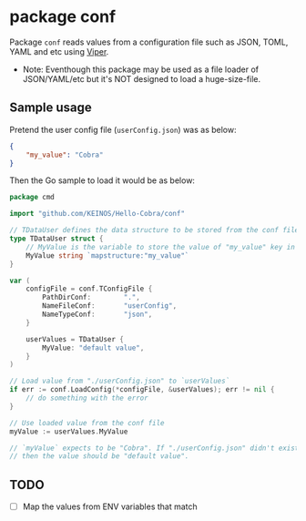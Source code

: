 # package conf

Package `conf` reads values from a configuration file such as JSON, TOML, YAML and etc using [Viper](https://github.com/spf13/viper).

- Note: Eventhough this package may be used as a file loader of JSON/YAML/etc but it's NOT designed to load a huge-size-file.

## Sample usage

Pretend the user config file (`userConfig.json`) was as below:

```json
{
    "my_value": "Cobra"
}
```

Then the Go sample to load it would be as below:

```go
package cmd

import "github.com/KEINOS/Hello-Cobra/conf"

// TDataUser defines the data structure to be stored from the conf file read.
type TDataUser struct {
    // MyValue is the variable to store the value of "my_value" key in the conf file.
    MyValue string `mapstructure:"my_value"`
}

var (
    configFile = conf.TConfigFile {
        PathDirConf:        ".",
        NameFileConf:       "userConfig",
        NameTypeConf:       "json",
    }

    userValues = TDataUser {
        MyValue: "default value",
    }
)

// Load value from "./userConfig.json" to `userValues`
if err := conf.LoadConfig(*configFile, &userValues); err != nil {
    // do something with the error
}

// Use loaded value from the conf file
myValue := userValues.MyValue

// `myValue` expects to be "Cobra". If "./userConfig.json" didn't exist
// then the value should be "default value".

```

## TODO

- [ ] Map the values from ENV variables that match
